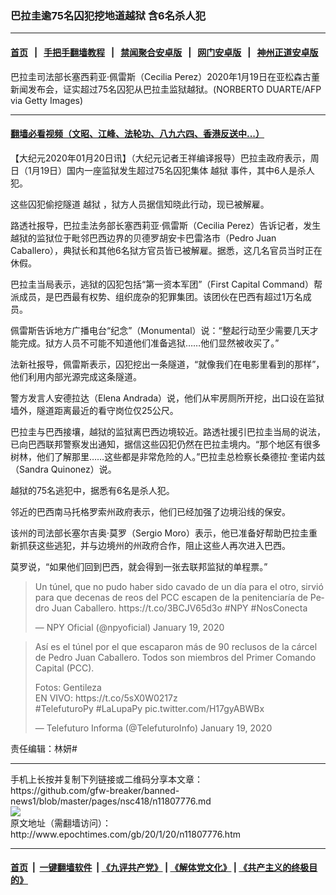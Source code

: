 ### 巴拉圭逾75名囚犯挖地道越狱 含6名杀人犯
------------------------

#### [首页](https://github.com/gfw-breaker/banned-news1/blob/master/README.md) &nbsp;&nbsp;|&nbsp;&nbsp; [手把手翻墙教程](https://github.com/gfw-breaker/guides/wiki) &nbsp;&nbsp;|&nbsp;&nbsp; [禁闻聚合安卓版](https://github.com/gfw-breaker/bn-android) &nbsp;&nbsp;|&nbsp;&nbsp; [网门安卓版](https://github.com/oGate2/oGate) &nbsp;&nbsp;|&nbsp;&nbsp; [神州正道安卓版](https://github.com/SzzdOgate/update) 



<div><img alt="" class="aligncenter wp-post-image" src="http://i.epochtimes.com/assets/uploads/2020/01/GettyImages-1194758593-600x400.jpg"/>
<div class="red16 caption">
 巴拉圭司法部长塞西莉亚·佩雷斯（Cecilia Perez）2020年1月19日在亚松森古董新闻发布会，证实超过75名囚犯从巴拉圭监狱越狱。(NORBERTO DUARTE/AFP via Getty Images)
</div>
</div><hr/>

#### [翻墙必看视频（文昭、江峰、法轮功、八九六四、香港反送中...）](http://167.172.214.107/home.html)

<div><p>
 【大纪元2020年01月20日讯】（大纪元记者王祥编译报导）巴拉圭政府表示，周日（1月19日）国内一座监狱发生超过75名囚犯集体
 <ok href="http://www.epochtimes.com/gb/tag/%E8%B6%8A%E7%8B%B1.html">
  越狱
 </ok>
 事件，其中6人是杀人犯。
</p>
<p>
 这些囚犯偷挖隧道
 <ok href="http://www.epochtimes.com/gb/tag/%E8%B6%8A%E7%8B%B1.html">
  越狱
 </ok>
 ，狱方人员据信知晓此行动，现已被解雇。
</p>
<p>
 路透社报导，巴拉圭法务部长塞西莉亚·佩雷斯（Cecilia Perez）告诉记者，发生越狱的监狱位于毗邻巴西边界的贝德罗胡安卡巴雷洛市（Pedro Juan Caballero），典狱长和其他6名狱方官员皆已被解雇。据悉，这几名官员当时正在休假。
</p>
<p>
 巴拉圭当局表示，逃狱的囚犯包括“第一资本军团”（First Capital Command）帮派成员，是巴西最有权势、组织庞杂的犯罪集团。该团伙在巴西有超过1万名成员。
</p>
<p>
 佩雷斯告诉地方广播电台“纪念”（Monumental）说：“整起行动至少需要几天才能完成。狱方人员不可能不知道他们准备逃狱……他们显然被收买了。”
</p>
<p>
 法新社报导，佩雷斯表示，囚犯挖出一条隧道，“就像我们在电影里看到的那样”，他们利用内部光源完成这条隧道。
</p>
<p>
 警方发言人安德拉达（Elena Andrada）说，他们从牢房厕所开挖，出口设在监狱墙外，隧道距离最近的看守岗位仅25公尺。
</p>
<p>
 巴拉圭与巴西接壤，越狱的监狱离巴西边境较近。路透社援引巴拉圭当局的说法，已向巴西联邦警察发出通知，据信这些囚犯仍然在巴拉圭境内。“那个地区有很多树林，他们了解那里……这些都是非常危险的人。”巴拉圭总检察长桑德拉·奎诺内兹（Sandra Quinonez）说。
</p>
<p>
 越狱的75名逃犯中，据悉有6名是杀人犯。
</p>
<p>
 邻近的巴西南马托格罗索州政府表示，他们已经加强了边境沿线的保安。
</p>
<p>
 该州的司法部长塞尔吉奥·莫罗（Sergio Moro）表示，他已准备好帮助巴拉圭重新抓获这些逃犯，并与边境州的州政府合作，阻止这些人再次进入巴西。
</p>
<p>
 莫罗说，“如果他们回到巴西，就会得到一张去联邦监狱的单程票。”
</p>
<blockquote class="twitter-tweet">
 <p dir="ltr" lang="es">
  Un túnel, que no pudo haber sido cavado de un día para el otro, sirvió para que decenas de reos del PCC escapen de la penitenciaría de Pedro Juan Caballero.
  <ok href="https://t.co/3BCJV65d3o">
   https://t.co/3BCJV65d3o
  </ok>
  <ok href="https://twitter.com/hashtag/NPY?src=hash&amp;ref_src=twsrc%5Etfw">
   #NPY
  </ok>
  <ok href="https://twitter.com/hashtag/NosConecta?src=hash&amp;ref_src=twsrc%5Etfw">
   #NosConecta
  </ok>
 </p>
 <p>
  — NPY Oficial (@npyoficial)
  <ok href="https://twitter.com/npyoficial/status/1218890305749110785?ref_src=twsrc%5Etfw">
   January 19, 2020
  </ok>
 </p>
</blockquote>
<p>
</p>
<blockquote class="twitter-tweet">
 <p dir="ltr" lang="es">
  Así es el túnel por el que escaparon más de 90 reclusos de la cárcel de Pedro Juan Caballero. Todos son miembros del Primer Comando Capital (PCC).
 </p>
 <p>
  Fotos: Gentileza
  <br/>
  EN VIVO:
  <ok href="https://t.co/5sX0W0217z">
   https://t.co/5sX0W0217z
  </ok>
  <br/>
  <ok href="https://twitter.com/hashtag/TelefuturoPy?src=hash&amp;ref_src=twsrc%5Etfw">
   #TelefuturoPy
  </ok>
  <ok href="https://twitter.com/hashtag/LaLupaPy?src=hash&amp;ref_src=twsrc%5Etfw">
   #LaLupaPy
  </ok>
  <ok href="https://t.co/H17gyABWBx">
   pic.twitter.com/H17gyABWBx
  </ok>
 </p>
 <p>
  — Telefuturo Informa (@TelefuturoInfo)
  <ok href="https://twitter.com/TelefuturoInfo/status/1218864196139569152?ref_src=twsrc%5Etfw">
   January 19, 2020
  </ok>
 </p>
</blockquote>
<p>
 <p>
  责任编辑：林妍#
 </p>
</p></div>
<hr/>
手机上长按并复制下列链接或二维码分享本文章：<br/>
https://github.com/gfw-breaker/banned-news1/blob/master/pages/nsc418/n11807776.md <br/>
<a href='https://github.com/gfw-breaker/banned-news1/blob/master/pages/nsc418/n11807776.md'><img src='https://github.com/gfw-breaker/banned-news1/blob/master/pages/nsc418/n11807776.md.png'/></a> <br/>
原文地址（需翻墙访问）：http://www.epochtimes.com/gb/20/1/20/n11807776.htm


------------------------
#### [首页](https://github.com/gfw-breaker/banned-news1/blob/master/README.md) &nbsp;|&nbsp; [一键翻墙软件](https://github.com/gfw-breaker/nogfw/blob/master/README.md) &nbsp;| [《九评共产党》](https://github.com/gfw-breaker/9ping.md/blob/master/README.md#九评之一评共产党是什么) | [《解体党文化》](https://github.com/gfw-breaker/jtdwh.md/blob/master/README.md) | [《共产主义的终极目的》](https://github.com/gfw-breaker/gczydzjmd.md/blob/master/README.md)


<img src='http://gfw-breaker.win/banned-news/pages/nsc418/n11807776.md' width='0px' height='0px'/>